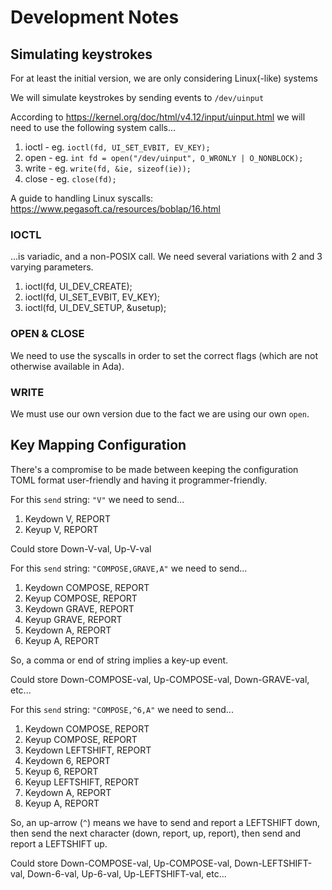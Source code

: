 # Development Notes

## Simulating keystrokes
For at least the initial version, we are only considering Linux(-like) systems

We will simulate keystrokes by sending events to `/dev/uinput`

According to https://kernel.org/doc/html/v4.12/input/uinput.html we will need to use the following system calls...

1. ioctl - eg. `ioctl(fd, UI_SET_EVBIT, EV_KEY);`
2. open  - eg. `int fd = open("/dev/uinput", O_WRONLY | O_NONBLOCK);`
3. write - eg. `write(fd, &ie, sizeof(ie));`
4. close - eg. `close(fd);`

A guide to handling Linux syscalls: https://www.pegasoft.ca/resources/boblap/16.html

### IOCTL
...is variadic, and a non-POSIX call.  We need several variations with 2 and 3 varying parameters.

1. ioctl(fd, UI_DEV_CREATE);
2. ioctl(fd, UI_SET_EVBIT, EV_KEY);
3. ioctl(fd, UI_DEV_SETUP, &usetup);


### OPEN & CLOSE
We need to use the syscalls in order to set the correct flags (which are not otherwise available in Ada).

### WRITE
We must use our own version due to the fact we are using our own `open`.

## Key Mapping Configuration

There's a compromise to be made between keeping the configuration TOML format user-friendly and having it programmer-friendly.

For this `send` string: `"V"` we need to send...
1. Keydown V, REPORT
2. Keyup V, REPORT

Could store Down-V-val, Up-V-val

For this `send` string: `"COMPOSE,GRAVE,A"` we need to send...
1. Keydown COMPOSE, REPORT
2. Keyup COMPOSE, REPORT
3. Keydown GRAVE, REPORT
4. Keyup GRAVE, REPORT
5. Keydown A, REPORT
6. Keyup A, REPORT

So, a comma or end of string implies a key-up event.

Could store Down-COMPOSE-val, Up-COMPOSE-val, Down-GRAVE-val, etc...

For this `send` string: `"COMPOSE,^6,A"` we need to send...
1. Keydown COMPOSE, REPORT
2. Keyup COMPOSE, REPORT
3. Keydown LEFTSHIFT, REPORT
4. Keydown 6, REPORT
5. Keyup 6, REPORT
6. Keyup LEFTSHIFT, REPORT
7. Keydown A, REPORT
8. Keyup A, REPORT

So, an up-arrow (`^`) means we have to send and report a LEFTSHIFT down, then send the next character (down, report, up, report), then send and report a LEFTSHIFT up.

Could store Down-COMPOSE-val, Up-COMPOSE-val, Down-LEFTSHIFT-val, Down-6-val, Up-6-val, Up-LEFTSHIFT-val, etc...